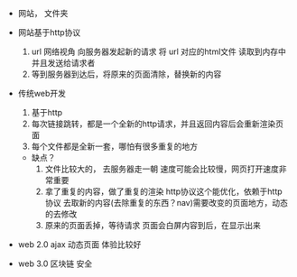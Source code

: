 - 网站， 文件夹

- 网站基于http协议
    1. url 网络视角 向服务器发起新的请求
        将 url 对应的html文件 读取到内存中 并且发送给请求者
    2. 等到服务器到达后，将原来的页面清除，替换新的内容

- 传统web开发
    1. 基于http
    2. 每次链接跳转，都是一个全新的http请求，并且返回内容后会重新渲染页面
    3. 每个文件都是全新一套，哪怕有很多重复的地方
    - 缺点？
        1. 文件比较大的， 去服务器走一朝
            速度可能会比较慢，网页打开速度非常重要
        2. 拿了重复的内容，做了重复的渲染
        http协议这个能优化，依赖于http协议 去取新的内容(去除重复的东西？nav)需要改变的页面地方，动态的去修改
        3. 原来的页面丢掉，等待请求 页面会白屏内容到后，在显示出来
    
- web 2.0 ajax 动态页面 体验比较好
- web 3.0 区块链 安全